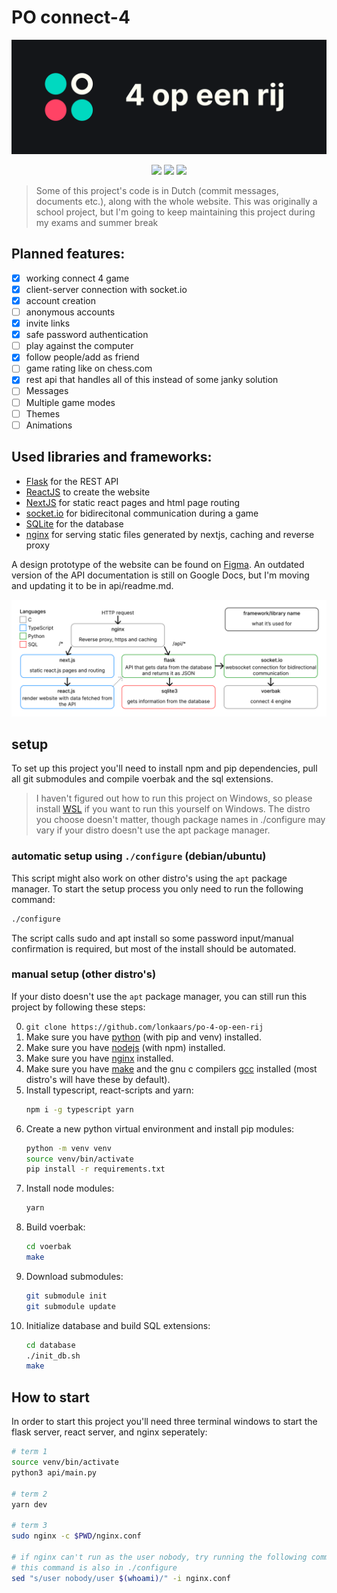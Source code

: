 # PO connect-4

![](./banner.png)

<p align="center">
<img src="https://img.shields.io/github/license/lonkaars/po-4-op-een-rij"/>
<img src="https://img.shields.io/github/languages/count/lonkaars/po-4-op-een-rij"/>
<img src="https://img.shields.io/static/v1?label=platform&message=linux"/>
</p>

> Some of this project's code is in Dutch (commit messages, documents etc.),
> along with the whole website. This was originally a school project, but I'm
> going to keep maintaining this project during my exams and summer break

## Planned features:

- [x] working connect 4 game
- [x] client-server connection with socket.io
- [x] account creation
- [ ] anonymous accounts
- [x] invite links
- [x] safe password authentication
- [ ] play against the computer
- [x] follow people/add as friend
- [ ] game rating like on chess.com
- [x] rest api that handles all of this instead of some janky solution
- [ ] Messages
- [ ] Multiple game modes
- [ ] Themes
- [ ] Animations

## Used libraries and frameworks:

- [Flask](https://flask.palletsprojects.com/) for the REST API
- [ReactJS](https://reactjs.org/) to create the website
- [NextJS](https://nextjs.org/) for static react pages and html page routing
- [socket.io](https://socket.io/) for bidirecitonal communication during a game
- [SQLite](https://sqlite.org/index.html) for the database
- [nginx](https://nginx.org/en/) for serving static files generated by nextjs,
  caching and reverse proxy

A design prototype of the website can be found on
[Figma](https://www.figma.com/file/rTciVQApAe6cwrH1Prl5Wn/4-op-een-rij?node-id=0%3A1).
An outdated version of the API documentation is still on Google Docs, but I'm
moving and updating it to be in api/readme.md.

![](./diagram.png)

## setup

To set up this project you'll need to install npm and pip dependencies, pull all
git submodules and compile voerbak and the sql extensions.

> I haven't figured out how to run this project on Windows, so please install
> [WSL](https://docs.microsoft.com/en-us/windows/wsl/install-win10) if you want
> to run this yourself on Windows. The distro you choose doesn't matter, though
> package names in ./configure may vary if your distro doesn't use the apt
> package manager.

### automatic setup using `./configure` (debian/ubuntu)

This script might also work on other distro's using the `apt` package manager.
To start the setup process you only need to run the following command:

```sh
./configure
```

The script calls sudo and apt install so some password input/manual confirmation
is required, but most of the install should be automated.

### manual setup (other distro's)

If your disto doesn't use the `apt` package manager, you can still run this
project by following these steps:

0. `git clone https://github.com/lonkaars/po-4-op-een-rij`
1. Make sure you have [python](https://python.org/downloads) (with pip and venv)
   installed.
2. Make sure you have [nodejs](https://nodejs.org/en/download) (with npm)
   installed.
3. Make sure you have [nginx](https://nginx.org/en/) installed.
4. Make sure you have [make](https://www.gnu.org/software/make/) and the gnu c
   compilers [gcc](https://gcc.gnu.org/) installed (most distro's will have
   these by default).
5. Install typescript, react-scripts and yarn:
   ```sh
   npm i -g typescript yarn
   ```
6. Create a new python virtual environment and install pip modules:
   ```sh
   python -m venv venv
   source venv/bin/activate
   pip install -r requirements.txt
   ```
7. Install node modules:
   ```sh
   yarn
   ```
8. Build voerbak:
   ```sh
   cd voerbak
   make
   ```
9. Download submodules:
   ```sh
   git submodule init
   git submodule update
   ```
10. Initialize database and build SQL extensions:
    ```sh
    cd database
    ./init_db.sh
    make
    ```

## How to start

In order to start this project you'll need three terminal windows to start the
flask server, react server, and nginx seperately:

```sh
# term 1
source venv/bin/activate
python3 api/main.py

# term 2
yarn dev

# term 3
sudo nginx -c $PWD/nginx.conf

# if nginx can't run as the user nobody, try running the following command and restart nginx:
# this command is also in ./configure
sed "s/user nobody/user $(whoami)/" -i nginx.conf
```
